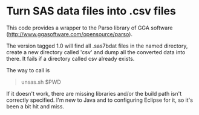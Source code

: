 Turn SAS data files into .csv files
===================================

This code provides a wrapper to the Parso library of GGA
software (http://www.ggasoftware.com/opensource/parso).

The version tagged 1.0 will find all .sas7bdat files in the
named directory, create a new directory called 'csv' and
dump all the converted data into there. It fails if a
directory called csv already exists.

The way to call is
> unsas.sh $PWD

If it doesn't work, there are missing libraries and/or the
build path isn't correctly specified. I'm new to Java and
to configuring Eclipse for it, so it's been a bit hit and
miss.
